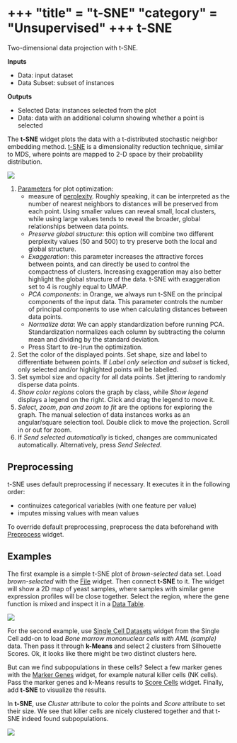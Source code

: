 +++
"title" = "t-SNE"
"category" = "Unsupervised"
+++
t-SNE
=====

Two-dimensional data projection with t-SNE.

**Inputs**

- Data: input dataset
- Data Subset: subset of instances

**Outputs**

- Selected Data: instances selected from the plot
- Data: data with an additional column showing whether a point is selected

The **t-SNE** widget plots the data with a t-distributed stochastic neighbor embedding method. [t-SNE](https://en.wikipedia.org/wiki/T-distributed_stochastic_neighbor_embedding) is a dimensionality reduction technique, similar to MDS, where points are mapped to 2-D space by their probability distribution.

![](../images/tSNE-stamped.png)

1. [Parameters](https://opentsne.readthedocs.io/en/latest/parameters.html) for plot optimization:
   - measure of [perplexity](http://scikit-learn.org/stable/modules/generated/sklearn.manifold.TSNE.html). Roughly speaking, it can be interpreted as the number of nearest neighbors to distances will be preserved from each point. Using smaller values can reveal small, local clusters, while using large values tends to reveal the broader, global relationships between data points.
   - *Preserve global structure*: this option will combine two different perplexity values (50 and 500) to try preserve both the local and global structure.
   - *Exaggeration*: this parameter increases the attractive forces between points, and can directly be used to control the compactness of clusters. Increasing exaggeration may also better highlight the global structure of the data. t-SNE with exaggeration set to 4 is roughly equal to UMAP.
   - *PCA components*: in Orange, we always run t-SNE on the principal components of the input data. This parameter controls the number of principal components to use when calculating distances between data points.
   - *Normalize data*: We can apply standardization before running PCA. Standardization normalizes each column by subtracting the column mean and dividing by the standard deviation.
   - Press Start to (re-)run the optimization.
2. Set the color of the displayed points. Set shape, size and label to differentiate between points. If *Label only selection and subset* is ticked, only selected and/or highlighted points will be labelled.
3. Set symbol size and opacity for all data points. Set jittering to randomly disperse data points.
4. *Show color regions* colors the graph by class, while *Show legend* displays a legend on the right. Click and drag the legend to move it.
5. *Select, zoom, pan and zoom to fit* are the options for exploring the graph. The manual selection of data instances works as an angular/square selection tool. Double click to move the projection. Scroll in or out for zoom.
6. If *Send selected automatically* is ticked, changes are communicated automatically. Alternatively, press *Send Selected*.

Preprocessing
-------------

t-SNE uses default preprocessing if necessary. It executes it in the following order:

- continuizes categorical variables (with one feature per value)
- imputes missing values with mean values

To override default preprocessing, preprocess the data beforehand with [Preprocess](../../data/preprocess/) widget.

Examples
--------

The first example is a simple t-SNE plot of *brown-selected* data set. Load *brown-selected* with the [File](../data/file.md) widget. Then connect **t-SNE** to it. The widget will show a 2D map of yeast samples, where samples with similar gene expression profiles will be close together. Select the region, where the gene function is mixed and inspect it in a [Data Table](../../data/datatable/).

![](../images/tSNE-Example1.png)

For the second example, use [Single Cell Datasets](https://orangedatamining.com/widget-catalog/single-cell/single_cell_datasets/) widget from the Single Cell add-on to load *Bone marrow mononuclear cells with AML (sample)* data. Then pass it through **k-Means** and select 2 clusters from Silhouette Scores. Ok, it looks like there might be two distinct clusters here.

But can we find subpopulations in these cells? Select a few marker genes with the [Marker Genes](https://orangedatamining.com/widget-catalog/bioinformatics/marker_genes/) widget, for example natural killer cells (NK cells). Pass the marker genes and k-Means results to [Score Cells](https://orangedatamining.com/widget-catalog/single-cell/score_cells/) widget. Finally, add **t-SNE** to visualize the results.

In **t-SNE**, use *Cluster* attribute to color the points and *Score* attribute to set their size. We see that killer cells are nicely clustered together and that t-SNE indeed found subpopulations.

![](../images/tSNE-Example2.png)
